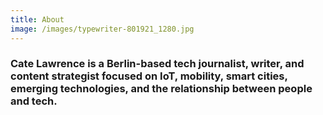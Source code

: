 ```yaml
---
title: About
image: /images/typewriter-801921_1280.jpg
---
```

### Cate Lawrence is a Berlin-based tech journalist, writer, and content strategist focused on IoT, mobility, smart cities, emerging technologies, and the relationship between people and tech.